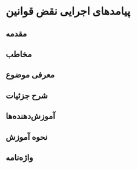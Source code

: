 # پیامدهای اجرایی نقض قوانین 


## مقدمه


## مخاطب



## معرفی موضوع



## شرح جزئیات


## آموزش‌دهنده‌ها


## نحوه آموزش


## واژه‌نامه
